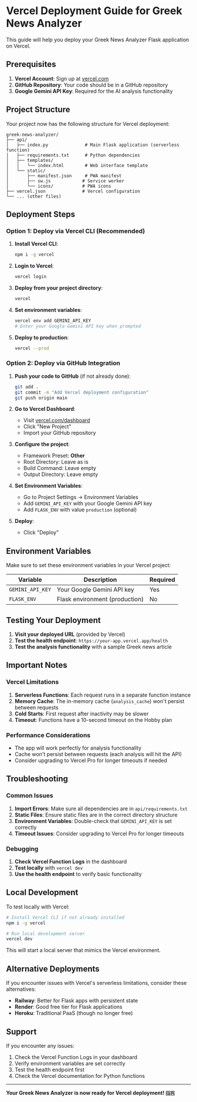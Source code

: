 # Vercel Deployment Guide for Greek News Analyzer

This guide will help you deploy your Greek News Analyzer Flask application on Vercel.

## Prerequisites

1. **Vercel Account**: Sign up at [vercel.com](https://vercel.com)
2. **GitHub Repository**: Your code should be in a GitHub repository
3. **Google Gemini API Key**: Required for the AI analysis functionality

## Project Structure

Your project now has the following structure for Vercel deployment:

```
greek-news-analyzer/
├── api/
│   ├── index.py              # Main Flask application (serverless function)
│   ├── requirements.txt      # Python dependencies
│   ├── templates/
│   │   └── index.html        # Web interface template
│   └── static/
│       ├── manifest.json     # PWA manifest
│       ├── sw.js            # Service worker
│       └── icons/           # PWA icons
├── vercel.json              # Vercel configuration
└── ... (other files)
```

## Deployment Steps

### Option 1: Deploy via Vercel CLI (Recommended)

1. **Install Vercel CLI**:
   ```bash
   npm i -g vercel
   ```

2. **Login to Vercel**:
   ```bash
   vercel login
   ```

3. **Deploy from your project directory**:
   ```bash
   vercel
   ```

4. **Set environment variables**:
   ```bash
   vercel env add GEMINI_API_KEY
   # Enter your Google Gemini API key when prompted
   ```

5. **Deploy to production**:
   ```bash
   vercel --prod
   ```

### Option 2: Deploy via GitHub Integration

1. **Push your code to GitHub** (if not already done):
   ```bash
   git add .
   git commit -m "Add Vercel deployment configuration"
   git push origin main
   ```

2. **Go to Vercel Dashboard**:
   - Visit [vercel.com/dashboard](https://vercel.com/dashboard)
   - Click "New Project"
   - Import your GitHub repository

3. **Configure the project**:
   - Framework Preset: **Other**
   - Root Directory: Leave as is
   - Build Command: Leave empty
   - Output Directory: Leave empty

4. **Set Environment Variables**:
   - Go to Project Settings → Environment Variables
   - Add `GEMINI_API_KEY` with your Google Gemini API key
   - Add `FLASK_ENV` with value `production` (optional)

5. **Deploy**:
   - Click "Deploy"

## Environment Variables

Make sure to set these environment variables in your Vercel project:

| Variable | Description | Required |
|----------|-------------|----------|
| `GEMINI_API_KEY` | Your Google Gemini API key | Yes |
| `FLASK_ENV` | Flask environment (production) | No |

## Testing Your Deployment

1. **Visit your deployed URL** (provided by Vercel)
2. **Test the health endpoint**: `https://your-app.vercel.app/health`
3. **Test the analysis functionality** with a sample Greek news article

## Important Notes

### Vercel Limitations

1. **Serverless Functions**: Each request runs in a separate function instance
2. **Memory Cache**: The in-memory cache (`analysis_cache`) won't persist between requests
3. **Cold Starts**: First request after inactivity may be slower
4. **Timeout**: Functions have a 10-second timeout on the Hobby plan

### Performance Considerations

- The app will work perfectly for analysis functionality
- Cache won't persist between requests (each analysis will hit the API)
- Consider upgrading to Vercel Pro for longer timeouts if needed

## Troubleshooting

### Common Issues

1. **Import Errors**: Make sure all dependencies are in `api/requirements.txt`
2. **Static Files**: Ensure static files are in the correct directory structure
3. **Environment Variables**: Double-check that `GEMINI_API_KEY` is set correctly
4. **Timeout Issues**: Consider upgrading to Vercel Pro for longer timeouts

### Debugging

1. **Check Vercel Function Logs** in the dashboard
2. **Test locally** with `vercel dev`
3. **Use the health endpoint** to verify basic functionality

## Local Development

To test locally with Vercel:

```bash
# Install Vercel CLI if not already installed
npm i -g vercel

# Run local development server
vercel dev
```

This will start a local server that mimics the Vercel environment.

## Alternative Deployments

If you encounter issues with Vercel's serverless limitations, consider these alternatives:

- **Railway**: Better for Flask apps with persistent state
- **Render**: Good free tier for Flask applications
- **Heroku**: Traditional PaaS (though no longer free)

## Support

If you encounter any issues:

1. Check the Vercel Function Logs in your dashboard
2. Verify environment variables are set correctly
3. Test the health endpoint first
4. Check the Vercel documentation for Python functions

---

**Your Greek News Analyzer is now ready for Vercel deployment! 🇬🇷**
